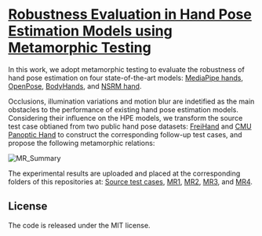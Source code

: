 # [Robustness Evaluation in Hand Pose Estimation Models using Metamorphic Testing](https://ieeexplore.ieee.org/document/10190429)

In this work, we adopt metamorphic testing to evaluate the robustness of hand pose estimation on 
four state-of-the-art models: [MediaPipe hands](https://github.com/google/mediapipe), [OpenPose](https://github.com/CMU-Perceptual-Computing-Lab/openpose),
[BodyHands](https://github.com/cvlab-stonybrook/BodyHands), and [NSRM hand](https://github.com/HowieMa/NSRMhand).

Occlusions, illumination variations and motion blur are indetified as the main obstacles to the performance of existing hand pose estimation models. 
Considering their influence on the HPE models, we transform the source test case obtianed from two public hand pose datasets: 
[FreiHand](https://github.com/lmb-freiburg/freihand) and [CMU Panoptic Hand](http://domedb.perception.cs.cmu.edu/handdb.html) 
to construct the corresponding follow-up test cases, and propose the following metamorphic relations: 

![MR_Summary](https://user-images.githubusercontent.com/86390633/212545001-72f63b9f-97c0-441d-b292-39b6a5806504.png)

The experimental results are uploaded and placed at the corresponding folders of this repositories at: 
[Source test cases](https://github.com/mpuu00001/Robustness-Evaluation-in-Hand-Pose-Estimation/tree/main/Source%20test%20cases), 
[MR1](https://github.com/mpuu00001/Robustness-Evaluation-in-Hand-Pose-Estimation/tree/main/MR1), 
[MR2](https://github.com/mpuu00001/Robustness-Evaluation-in-Hand-Pose-Estimation/tree/main/MR2),
[MR3](https://github.com/mpuu00001/Robustness-Evaluation-in-Hand-Pose-Estimation/tree/main/MR3), and 
[MR4](https://github.com/mpuu00001/Robustness-Evaluation-in-Hand-Pose-Estimation/tree/main/MR4).

## License
The code is released under the MIT license.
